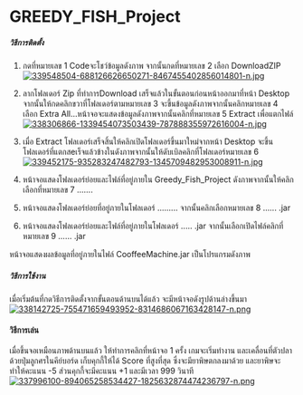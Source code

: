 # GREEDY_FISH_Project
 ##### วิธีการติดตั้ง
 
1. กดที่หมายเลข 1 Codeจะโชว์ข้อมูลดังภาพ จากนั้นกดที่หมายเลข 2 เลือก DownloadZIP
[![339548504-688126626650271-8467455402856014801-n.jpg](https://i.postimg.cc/c4gDbsKg/339548504-688126626650271-8467455402856014801-n.jpg)](https://postimg.cc/GHRJBnxd)


2. ลากโฟลเดอร์ Zip ที่ทําการDownload เสร็จแล้วในขั้นตอนก่อนหน้าออกมาที่หน้า Desktop จากนั้นให้กดคลิกขวาที่โฟลเดอร์ตามหมายเลข 3 จะขึ้นข้อมูลดังภาพจากนั้นคลิกหมายเลข 4 เลือก Extra All...หน้าจอจะแสดงข้อมูลดังภาพจากนั้นคลิกที่หมายเลข 5 Extract เพื่อแตกไฟล์
[![338306866-1339454073503439-787888355972616004-n.jpg](https://i.postimg.cc/mrmtryKx/338306866-1339454073503439-787888355972616004-n.jpg)](https://postimg.cc/XZyVHdVx)




3. เมื่อ Extract  โฟลเดอร์เสร็จสิ้นให้คลิกเปิดโฟลเดอร์ขึ้นมาใหม่จากหน้า Desktop จะขึ้นโฟลเดอร์ที่แตกสeเร็จแล้วข้างในดังภาพจากนั้นให้ดับเบิลคลิกที่โฟลเดอร์หมายเลข 6
[![339452175-935283247482793-1345709482953008911-n.jpg](https://i.postimg.cc/XNCwYXc2/339452175-935283247482793-1345709482953008911-n.jpg)](https://postimg.cc/F1hfPr6c)




4. หน้าจอแสดงโฟลเดอร์ย่อยและไฟล์ที่อยู่ภายใน Greedy_Fish_Project ดังภาพจากนั้นให้คลิกเลือกที่หมายเลข 7 .......



5. หน้าจอแสดงโฟลเดอร์ย่อยที่อยู่ภายในโฟลเดอร์ ......... จากนั้นคลิกเลือกหมายเลข 8 ...... .jar



6. หน้าจอแสดงโฟลเดอร์ย่อยและไฟล์ที่อยู่ภายในโฟลเดอร์ ..... .jar จากนั้นเลือกเปิดไฟล์คลิกที่หมายเลข 9 ...... .jar



หน้าจอแสดงผลข้อมูลที่อยู่ภายในไฟล์ CooffeeMachine.jar เป็นโปรแกรมดังภาพ




 ##### วิธีการใช้งาน
 เมื่อเริ่มต้นที่กดวิธีการติดตั้งจากขั้นตอนด้านบนได้แล้ว จะมีหน้าจอดังรูปด้านล่างขึ้นมา 
[![338142725-755471659493952-8314686067163428147-n.png](https://i.postimg.cc/wvpbsXPH/338142725-755471659493952-8314686067163428147-n.png)](https://postimg.cc/ns31yDpw)
 
 #### วิธีการเล่น
 
 เมื่อขึ้นจอเหมือนภาพด้านบนแล้ว ให้ทำการคลิกที่หน้าจอ 1 ครั้ง เกมจะเริ่มทำงาน และเคลื่อนที่ตัวปลาด้วยปุ่มลูกศรในคีย์บอร์ด
 เก็บคุกกี้ให้ได้ Score ที่สูงที่สุด ซึ่งจะมียาพิษตกลงมาด้วย และยาพิษจะทำให้คะแนน -5 ส่วนคุกกี้จะมีคะแนน +1 และมีเวลา 999 วินาที
 [![337996100-894065258534427-1825632874474236797-n.png](https://i.postimg.cc/kGDNVDnq/337996100-894065258534427-1825632874474236797-n.png)](https://postimg.cc/gLFLQzXT)
 
 
 
 
 
